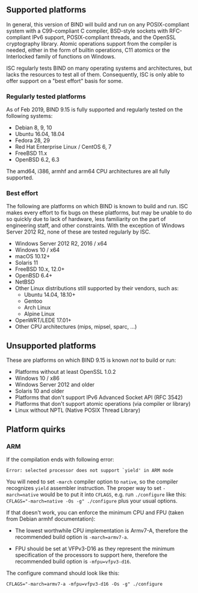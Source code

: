 <!--
 - Copyright (C) Internet Systems Consortium, Inc. ("ISC")
 -
 - This Source Code Form is subject to the terms of the Mozilla Public
 - License, v. 2.0. If a copy of the MPL was not distributed with this
 - file, You can obtain one at http://mozilla.org/MPL/2.0/.
 -
 - See the COPYRIGHT file distributed with this work for additional
 - information regarding copyright ownership.
-->
## Supported platforms

In general, this version of BIND will build and run on any POSIX-compliant
system with a C99-compliant C compiler, BSD-style sockets with RFC-compliant
IPv6 support, POSIX-compliant threads, and the OpenSSL cryptography library.
Atomic operations support from the compiler is needed, either in the form of
builtin operations, C11 atomics or the Interlocked family of functions on
Windows.

ISC regularly tests BIND on many operating systems and architectures, but
lacks the resources to test all of them. Consequently, ISC is only able to
offer support on a "best effort" basis for some.

### Regularly tested platforms

As of Feb 2019, BIND 9.15 is fully supported and regularly tested on the
following systems:

* Debian 8, 9, 10
* Ubuntu 16.04, 18.04
* Fedora 28, 29
* Red Hat Enterprise Linux / CentOS 6, 7
* FreeBSD 11.x
* OpenBSD 6.2, 6.3

The amd64, i386, armhf and arm64 CPU architectures are all fully supported.

### Best effort

The following are platforms on which BIND is known to build and run.
ISC makes every effort to fix bugs on these platforms, but may be unable to
do so quickly due to lack of hardware, less familiarity on the part of
engineering staff, and other constraints. With the exception of Windows
Server 2012 R2, none of these are tested regularly by ISC.

* Windows Server 2012 R2, 2016 / x64
* Windows 10 / x64
* macOS 10.12+
* Solaris 11
* FreeBSD 10.x, 12.0+
* OpenBSD 6.4+
* NetBSD
* Other Linux distributions still supported by their vendors, such as:
    * Ubuntu 14.04, 18.10+
    * Gentoo
    * Arch Linux
    * Alpine Linux
* OpenWRT/LEDE 17.01+
* Other CPU architectures (mips, mipsel, sparc, ...)

## Unsupported platforms

These are platforms on which BIND 9.15 is known *not* to build or run:

* Platforms without at least OpenSSL 1.0.2
* Windows 10 / x86
* Windows Server 2012 and older
* Solaris 10 and older
* Platforms that don't support IPv6 Advanced Socket API (RFC 3542)
* Platforms that don't support atomic operations (via compiler or library)
* Linux without NPTL (Native POSIX Thread Library)

## Platform quirks

### ARM

If the compilation ends with following error:

```
Error: selected processor does not support `yield' in ARM mode
```

You will need to set `-march` compiler option to `native`, so the compiler
recognizes `yield` assembler instruction.  The proper way to set `-march=native`
would be to put it into `CFLAGS`, e.g. run `./configure` like this:
`CFLAGS="-march=native -Os -g" ./configure` plus your usual options.

If that doesn't work, you can enforce the minimum CPU and FPU (taken from Debian
armhf documentation):

* The lowest worthwhile CPU implementation is Armv7-A, therefore the recommended
  build option is `-march=armv7-a`.

* FPU should be set at VFPv3-D16 as they represent the minimum specification of
  the processors to support here, therefore the recommended build option is
  `-mfpu=vfpv3-d16`.

The configure command should look like this:

```
CFLAGS="-march=armv7-a -mfpu=vfpv3-d16 -Os -g" ./configure
```
